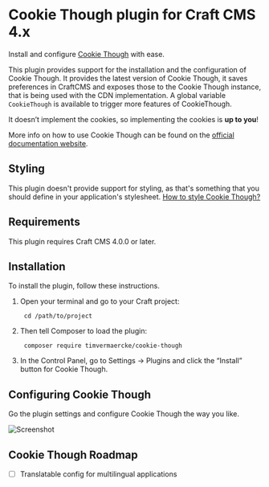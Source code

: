 # Cookie Though plugin for Craft CMS 4.x

Install and configure [Cookie Though](https://cookiethough.dev/) with ease.

This plugin provides support for the installation and the configuration of Cookie Though. It provides the latest version of Cookie Though, it saves preferences in CraftCMS and exposes those to the Cookie Though instance, that is being used with the CDN implementation. A global variable `CookieThough` is available to trigger more features of CookieThough.

It doesn’t implement the cookies, so implementing the cookies is **up to you**!

More info on how to use Cookie Though can be found on the [official documentation website](https://cookiethough.dev/api/).

## Styling

This plugin doesn't provide support for styling, as that's something that you should define in your application's stylesheet. [How to style Cookie Though?](https://cookiethough.dev/styling/)

## Requirements

This plugin requires Craft CMS 4.0.0 or later.

## Installation

To install the plugin, follow these instructions.

1. Open your terminal and go to your Craft project:

        cd /path/to/project

2. Then tell Composer to load the plugin:

        composer require timvermaercke/cookie-though

3. In the Control Panel, go to Settings → Plugins and click the “Install” button for Cookie Though.

## Configuring Cookie Though

Go the plugin settings and configure Cookie Though the way you like.

![Screenshot](resources/img/screenshot.png)

## Cookie Though Roadmap

* [ ] Translatable config for multilingual applications
